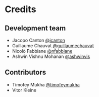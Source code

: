 # Credits

## Development team

- Jacopo Canton [@jcanton](https://github.com/jcanton)
- Guillaume Chauvat [@guillaumechauvat](https://github.com/guillaumechauvat)
- Nicolò Fabbiane [@nfabbiane](https://github.com/nfabbiane)
- Ashwin Vishnu Mohanan [@ashwinvis](https://github.com/ashwinvis)

## Contributors

- Timofey Mukha [@timofeymukha](https://github.com/timofeymukha)
- Vitor Kleine
